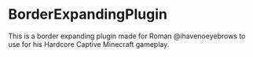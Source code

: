 # BorderExpandingPlugin
This is a border expanding plugin made for Roman @ihavenoeyebrows to use for his Hardcore Captive Minecraft gameplay.
